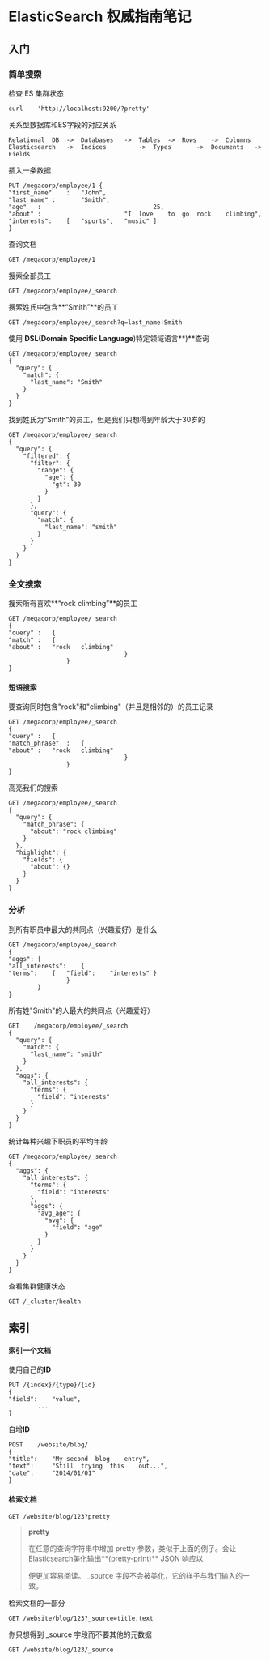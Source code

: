 # ElasticSearch 权威指南笔记


<!--more-->

## 入门

### 简单搜索

检查 ES 集群状态

```shell
curl	'http://localhost:9200/?pretty'
```

关系型数据库和ES字段的对应关系

```shell
Relational	DB	->	Databases	->	Tables	->	Rows	->	Columns
Elasticsearch	->	Indices			->	Types		->	Documents	->	Fields
```

插入一条数据

```shell
PUT	/megacorp/employee/1 {
"first_name"	:	"John",
"last_name"	:		"Smith",
"age"	:								25,
"about"	:						"I	love	to	go	rock	climbing",
"interests":	[	"sports",	"music"	]
}
```

查询文档

```shell
GET	/megacorp/employee/1
```

搜索全部员工

```shell
GET	/megacorp/employee/_search
```

搜索姓氏中包含**“Smith”**的员工

```shell
GET	/megacorp/employee/_search?q=last_name:Smith
```

使用  **DSL(Domain Specific Language**)特定领域语言**)**查询

```shell
GET	/megacorp/employee/_search
{
  "query": {
    "match": {
      "last_name": "Smith"
    }
  }
}
```

找到姓氏为“Smith”的员工，但是我们只想得到年龄大于30岁的

```shell
GET	/megacorp/employee/_search
{
  "query": {
    "filtered": {
      "filter": {
        "range": {
          "age": {
            "gt": 30
          }
        }
      },
      "query": {
        "match": {
          "last_name": "smith"
        }
      }
    }
  }
}
```

### 全文搜索

搜索所有喜欢**“rock climbing”**的员工

```shell
GET	/megacorp/employee/_search
{
"query"	:	{
"match"	:	{
"about"	:	"rock	climbing"
								}
				}
}
```

#### 短语搜索

要查询同时包含"rock"和"climbing"（并且是相邻的）的员工记录

```shell
GET	/megacorp/employee/_search
{
"query"	:	{
"match_phrase"	:	{
"about"	:	"rock	climbing"
								}
				}
}
```

高亮我们的搜索

```shell
GET	/megacorp/employee/_search
{
  "query": {
    "match_phrase": {
      "about": "rock climbing"
    }
  },
  "highlight": {
    "fields": {
      "about": {}
    }
  }
}				
```

### 分析

到所有职员中最大的共同点（兴趣爱好）是什么

```shell
GET	/megacorp/employee/_search
{
"aggs":	{
"all_interests":	{
"terms":	{	"field":	"interests"	}
				}
		}
}
```

所有姓"Smith"的人最大的共同点（兴趣爱好）

 ```shell
 GET	/megacorp/employee/_search
 {
   "query": {
     "match": {
       "last_name": "smith"
     }
   },
   "aggs": {
     "all_interests": {
       "terms": {
         "field": "interests"
       }
     }
   }
 }
 ```

统计每种兴趣下职员的平均年龄

```shell
GET	/megacorp/employee/_search
{
  "aggs": {
    "all_interests": {
      "terms": {
        "field": "interests"
      },
      "aggs": {
        "avg_age": {
          "avg": {
            "field": "age"
          }
        }
      }
    }
  }
}
```

查看集群健康状态

```shell
GET	/_cluster/health
```



## 索引

#### 索引一个文档

使用自己的**ID**

```shell
PUT	/{index}/{type}/{id}
{
"field":	"value",
		...
}
```

自增**ID**

```shell
POST	/website/blog/
{
"title":	"My	second	blog	entry",
"text":		"Still	trying	this	out...",
"date":		"2014/01/01"
}
```

#### 检索文档

```
GET	/website/blog/123?pretty
```

> **pretty**	
>
> 在任意的查询字符串中增加	pretty	参数，类似于上面的例子。会让Elasticsearch美化输出**(pretty-print)** JSON 响应以
>
> 便更加容易阅读。	_source	字段不会被美化，它的样子与我们输入的一致。

检索文档的一部分

```
GET	/website/blog/123?_source=title,text
```

你只想得到	_source	字段而不要其他的元数据

```
GET	/website/blog/123/_source
```



